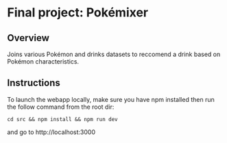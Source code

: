 # Final project: Pokémixer

## Overview
Joins various Pokémon and drinks datasets to reccomend a drink based on Pokémon characteristics.

## Instructions
To launch the webapp locally, make sure you have npm installed then run the follow command from the root dir: 

```cd src && npm install && npm run dev```

and go to http://localhost:3000




